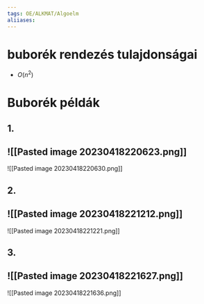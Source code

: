 ```yaml
---
tags: OE/ALKMAT/Algoelm 
aliiases:
---
```

# buborék rendezés tulajdonságai
- $O(n^2)$

# Buborék példák
## 1.
![[Pasted image 20230418220623.png]]
-
![[Pasted image 20230418220630.png]]
## 2.
![[Pasted image 20230418221212.png]]
-
![[Pasted image 20230418221221.png]]
## 3.
![[Pasted image 20230418221627.png]]
-
![[Pasted image 20230418221636.png]]
